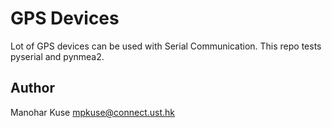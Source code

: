 # GPS Devices

Lot of GPS devices can be used with Serial Communication. This repo tests pyserial and pynmea2.

## Author
Manohar Kuse <mpkuse@connect.ust.hk>
